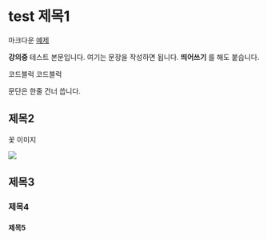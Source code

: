 # **test** 제목1

마크다운
[예제](http://developer.gaeasoft.co.kr/development-guide/markdown/markdown-introduce/)

**강의중** 테스트 본문입니다. 여기는 문장을 작성하면 됩니다.
__띄어쓰기__ 를 해도 붙습니다.

  코드블럭  코드블럭

문단은 한줄 건너 씁니다.

## 제목2

꽃 이미지

![](https://t1.daumcdn.net/cfile/blog/993CFE4E5D64978514)

## 제목3



### 제목4



#### 제목5

